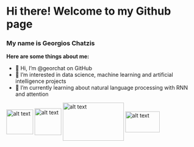 # Hi there! Welcome to my Github page

### My name is Georgios Chatzis

**Here are some things about me:**

- 👋 Hi, I’m @georchat on GitHub
- 👀 I’m interested in data science, machine learning and artificial intelligence projects
- 🌱 I’m currently learning about natural language processing with RNN and attention




[<img src="https://content.linkedin.com/content/dam/me/business/en-us/amp/brand-site/v2/bg/LI-Bug.svg.original.svg" alt="alt text" width="70" height="65" align="center">](https://www.linkedin.com/in/georgios-c-01523293/)
[<img src="https://user-images.githubusercontent.com/44866223/140990440-3ee0a16b-396b-4d8e-bfba-532b84c0df0c.png" alt="alt text" width="70" height="70" align="center">](https://www.credential.net/43ae83e3-a02c-41ec-af11-cbdb4af47730)
[<img src="https://storage.googleapis.com/kaggle-competitions/kaggle/3136/media/kaggle-transparent.svg" alt="alt text" width="160" height="100" align="center">](https://www.kaggle.com/geochatz)
[<img src="https://info.credly.com/hs-fs/hubfs/Credly_Logo_Orange_10-Inch.png?width=260&height=130&name=Credly_Logo_Orange_10-Inch.png" alt="alt text" width="90" height="55" align="center">](https://www.credly.com/users/georgios-chatzis/badges) 


<!-- 
georchat/georchat is a ✨ special ✨ repository because its `README.md` (this file) appears on your GitHub profile.
You can click the Preview link to take a look at your changes.
--->
